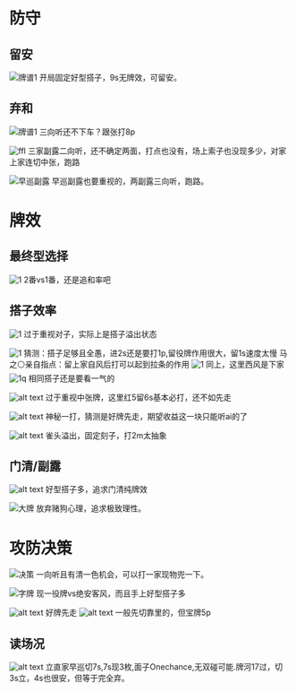 # 防守
## 留安
![牌谱1](safekeep.png)
开局固定好型搭子，9s无牌效，可留安。

## 弃和
![牌谱1](followsafe.png)
三向听还不下车？跟张打8p

![ffl](fangfulu.png)
三家副露二向听，还不确定两面，打点也没有，场上索子也没现多少，对家上家连切中张，跑路

![早巡副露](zaoxun.png)
早巡副露也要重视的，两副露三向听，跑路。
# 牌效
## 最终型选择
![1](choose.png)
2番vs1番，还是追和率吧

## 搭子效率
![1](dazi.png)
过于重视对子，实际上是搭子溢出状态

 ![1](why.png)
 猜测：搭子足够且全愚，进2s还是要打1p,留役牌作用很大，留1s速度太慢
 马之⚪亲自指点：留上家自风后打可以起到拉条的作用
![1](whyy.png)
同上，这里西风是下家
 ![1q](yiqi.png)
相同搭子还是要看一气的

![alt text](zhongzhang.png)
过于重视中张牌，这里红5留6s基本必打，还不如先走

![alt text](shenmi.png)
神秘一打，猜测是好牌先走，期望收益这一块只能听ai的了

![alt text](kezi.png)
雀头溢出，固定刻子，打2m太抽象


## 门清/副露
![alt text](abc.png)
好型搭子多，追求门清纯牌效

![大牌](dapai.png)
放弃赌狗心理，追求极致理性。


# 攻防决策
![决策](juece.png)
一向听且有清一色机会，可以打一家现物兜一下。

![字牌](zipai.png)
现一役牌vs绝安客风，而且手上好型搭子多

![alt text](shoushu.png)
好牌先走
![alt text](shoushun2.png)
一般先切靠里的，但宝牌5p
## 读场况
![alt text](changkuang.png)
立直家早巡切7s,7s现3枚,面子Onechance,无双碰可能.牌河17过，切3s立，4s也很安，但等于完全弃。


